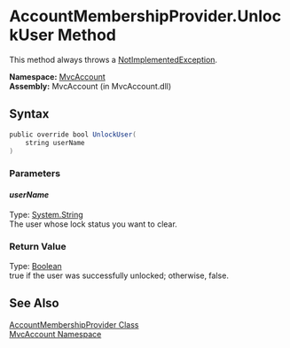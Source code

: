 AccountMembershipProvider.UnlockUser Method
===========================================
This method always throws a [NotImplementedException][1].

**Namespace:** [MvcAccount][2]  
**Assembly:** MvcAccount (in MvcAccount.dll)

Syntax
------

```csharp
public override bool UnlockUser(
	string userName
)
```

### Parameters

#### *userName*
Type: [System.String][3]  
The user whose lock status you want to clear.

### Return Value
Type: [Boolean][4]  
true if the user was successfully unlocked; otherwise, false.

See Also
--------
[AccountMembershipProvider Class][5]  
[MvcAccount Namespace][2]  

[1]: http://msdn.microsoft.com/en-us/library/6byb74h9
[2]: ../README.md
[3]: http://msdn.microsoft.com/en-us/library/s1wwdcbf
[4]: http://msdn.microsoft.com/en-us/library/a28wyd50
[5]: README.md